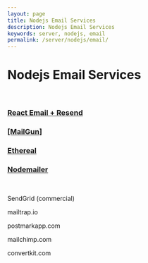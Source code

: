 ```yaml
---
layout: page
title: Nodejs Email Services
description: Nodejs Email Services
keywords: server, nodejs, email
permalink: /server/nodejs/email/
---
```


# Nodejs Email Services

<br/>

### [React Email + Resend](https://github.com/webmakaka/Mastering-Next.js-13-with-TypeScript/pull/5)

### [[MailGun]](https://github.com/webmakaka/Test-Driven-Development-with-Nodejs)

### [Ethereal](/server/nodejs/email/ethereal/)

### [Nodemailer](https://github.com/webmakaka/Advanced-React-and-GraphQL)

<br/>

SendGrid (commercial)

mailtrap.io

postmarkapp.com

mailchimp.com

convertkit.com

